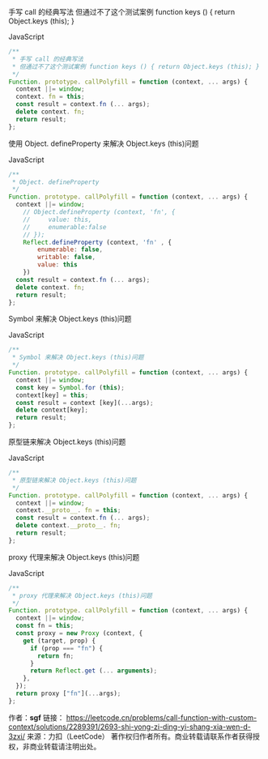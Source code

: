 手写 call 的经典写法
但通过不了这个测试案例 function keys () { return Object.keys (this); }

JavaScript
```JavaScript
/**
 * 手写 call 的经典写法
 * 但通过不了这个测试案例 function keys () { return Object.keys (this); }
 */
Function. prototype. callPolyfill = function (context, ... args) {
  context ||= window;
  context. fn = this;
  const result = context.fn (... args);
  delete context. fn;
  return result;
};
```
使用 Object. defineProperty 来解决 Object.keys (this)问题

JavaScript
```JavaScript
/**
 * Object. defineProperty
 */
Function. prototype. callPolyfill = function (context, ... args) {
  context ||= window;
    // Object.defineProperty (context, 'fn', {
    //     value: this,
    //     enumerable:false
    // });
    Reflect.defineProperty (context, 'fn' , {
        enumerable: false,
        writable: false,
        value: this 
    })
  const result = context.fn (... args);
  delete context. fn;
  return result;
};
```
Symbol 来解决 Object.keys (this)问题

JavaScript
```JavaScript
/**
 * Symbol 来解决 Object.keys (this)问题
 */
Function. prototype. callPolyfill = function (context, ... args) {
  context ||= window;
  const key = Symbol.for (this);
  context[key] = this;
  const result = context [key](...args);
  delete context[key];
  return result;
};
```
原型链来解决 Object.keys (this)问题

JavaScript
```JavaScript
/**
 * 原型链来解决 Object.keys (this)问题
 */
Function. prototype. callPolyfill = function (context, ... args) {
  context ||= window;
  context.__proto__. fn = this;
  const result = context.fn (... args);
  delete context.__proto__. fn;
  return result;
};
```
proxy 代理来解决 Object.keys (this)问题

JavaScript
```JavaScript
/**
 * proxy 代理来解决 Object.keys (this)问题
 */
Function. prototype. callPolyfill = function (context, ... args) {
  context ||= window;
  const fn = this;
  const proxy = new Proxy (context, {
    get (target, prop) {
      if (prop === "fn") {
        return fn;
      }
      return Reflect.get (... arguments);
    },
  });
  return proxy ["fn"](...args);
};
```

作者：__sgf__
链接： https://leetcode.cn/problems/call-function-with-custom-context/solutions/2289391/2693-shi-yong-zi-ding-yi-shang-xia-wen-d-3zxi/
来源：力扣（LeetCode）
著作权归作者所有。商业转载请联系作者获得授权，非商业转载请注明出处。